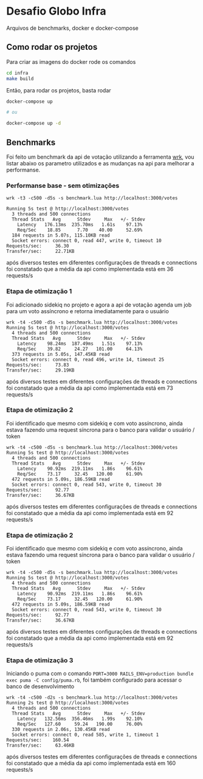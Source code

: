 # Desafio Globo Infra

Arquivos de benchmarks, docker e docker-compose

## Como rodar os projetos

Para criar as imagens do docker rode os comandos

```bash
cd infra
make build
```

Então, para rodar os projetos, basta rodar

```bash
docker-compose up

# ou 

docker-compose up -d
```

## Benchmarks

Foi feito um benchmark da api de votação utilizando a ferramenta [wrk](https://github.com/wg/wrk), vou listar abaixo os parametro utilizados e as mudanças na api para melhorar a performanse.

### Performanse base - sem otimizações

```
wrk -t3 -c500 -d5s -s benchmark.lua http://localhost:3000/votes

Running 5s test @ http://localhost:3000/votes
  3 threads and 500 connections
  Thread Stats   Avg      Stdev     Max   +/- Stdev
    Latency   176.13ms  235.70ms   1.61s    97.13%
    Req/Sec    18.85      7.70    40.00     52.69%
  184 requests in 5.07s, 115.10KB read
  Socket errors: connect 0, read 447, write 0, timeout 10
Requests/sec:     36.30
Transfer/sec:     22.71KB
```

após diversos testes em diferentes configurações de threads e connections foi constatado que a média da api como implementada está em 36 requests/s

### Etapa de otimização 1

Foi adicionado sidekiq no projeto e agora a api de votação agenda um job para um voto assíncrono e retorna imediatamente para o usuário

```
wrk -t4 -c500 -d5s -s benchmark.lua http://localhost:3000/votes
Running 5s test @ http://localhost:3000/votes
  4 threads and 500 connections
  Thread Stats   Avg      Stdev     Max   +/- Stdev
    Latency    98.24ms  187.49ms   1.51s    97.13%
    Req/Sec    39.82     24.27   101.00     64.13%
  373 requests in 5.05s, 147.45KB read
  Socket errors: connect 0, read 496, write 14, timeout 25
Requests/sec:     73.83
Transfer/sec:     29.19KB
```

após diversos testes em diferentes configurações de threads e connections foi constatado que a média da api como implementada está em 73 requests/s

### Etapa de otimização 2

Foi identificado que mesmo com sidekiq e com voto assíncrono, ainda estava fazendo uma request síncrona para o banco para validar o usuário / token

```
wrk -t4 -c500 -d5s -s benchmark.lua http://localhost:3000/votes
Running 5s test @ http://localhost:3000/votes
  4 threads and 500 connections
  Thread Stats   Avg      Stdev     Max   +/- Stdev
    Latency    90.92ms  219.11ms   1.86s    96.61%
    Req/Sec    73.17     32.45   120.00     61.90%
  472 requests in 5.09s, 186.59KB read
  Socket errors: connect 0, read 543, write 0, timeout 30
Requests/sec:     92.77
Transfer/sec:     36.67KB
```

após diversos testes em diferentes configurações de threads e connections foi constatado que a média da api como implementada está em 92 requests/s

### Etapa de otimização 2

Foi identificado que mesmo com sidekiq e com voto assíncrono, ainda estava fazendo uma request síncrona para o banco para validar o usuário / token

```
wrk -t4 -c500 -d5s -s benchmark.lua http://localhost:3000/votes
Running 5s test @ http://localhost:3000/votes
  4 threads and 500 connections
  Thread Stats   Avg      Stdev     Max   +/- Stdev
    Latency    90.92ms  219.11ms   1.86s    96.61%
    Req/Sec    73.17     32.45   120.00     61.90%
  472 requests in 5.09s, 186.59KB read
  Socket errors: connect 0, read 543, write 0, timeout 30
Requests/sec:     92.77
Transfer/sec:     36.67KB
```

após diversos testes em diferentes configurações de threads e connections foi constatado que a média da api como implementada está em 92 requests/s


### Etapa de otimização 3

Iniciando o puma com o comando `PORT=3000 RAILS_ENV=production bundle exec puma -C config/puma.rb`, foi também configurado para acessar o banco de desenvolvimento

```
wrk -t4 -c500 -d2s -s benchmark.lua http://localhost:3000/votes
Running 2s test @ http://localhost:3000/votes
  4 threads and 500 connections
  Thread Stats   Avg      Stdev     Max   +/- Stdev
    Latency   132.56ms  356.46ms   1.99s    92.10%
    Req/Sec   127.60     59.24   190.00     76.00%
  330 requests in 2.06s, 130.45KB read
  Socket errors: connect 0, read 585, write 1, timeout 1
Requests/sec:    160.54
Transfer/sec:     63.46KB
```

após diversos testes em diferentes configurações de threads e connections foi constatado que a média da api como implementada está em 160 requests/s


